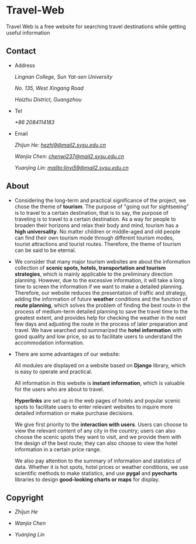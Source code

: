 # Travel-Web

Travel Web is a free website for searching travel destinations while getting useful information

## Contact

- Address

  *Lingnan College, Sun Yat-sen University*
  
  *No. 135, West Xingang Road*
  
  *Haizhu District, Guangzhou*
  
- Tel

  *+86 2084114183*
  
- Email
  
  *Zhijun He: [hezhj9@mail2.sysu.edu.cn](mailto:hezhj9@mail2.sysu.edu.cn)*
  
  *Wanjia Chen: [chenwj237@mail2.sysu.edu.cn](mailto:chenwj237@mail2.sysu.edu.cn)*
  
  *Yuanjing Lin: [mailto:linyj59@mail2.sysu.edu.cn](linyj59@mail2.sysu.edu.cn)*
  
  
## About

- Considering the long-term and practical significance of the project, we chose the theme of **tourism**. The purpose of "going out for sightseeing" is to travel to a certain destination, that is to say, the purpose of traveling is to travel to a certain destination. As a way for people to broaden their horizons and relax their body and mind, tourism has a **high universality**. No matter children or middle-aged and old people can find their own tourism mode through different tourism modes, tourist attractions and tourist routes. Therefore, the theme of tourism can be said to be eternal.
  
- We consider that many major tourism websites are about the information collection of **scenic spots, hotels, transportation and tourism strategies**, which is mainly applicable to the preliminary direction planning. However, due to the excessive information, it will take a long time to screen the information if we want to make a detailed planning. Therefore, our website reduces the presentation of traffic and strategy, adding the information of future **weather** conditions and the function of **route planning**, which solves the problem of finding the best route in the process of medium-term detailed planning to save the travel time to the greatest extent, and provides help for checking the weather in the next few days and adjusting the route in the process of later preparation and travel. We have searched and summarized the **hotel information** with good quality and low price, so as to facilitate users to understand the accommodation information.

- There are some advantages of our website:

  All modules are displayed on a website based on **Django** library, which is easy to operate and practical.

  All information in this website is **instant information**, which is valuable for the users who are about to travel.

  **Hyperlinks** are set up in the web pages of hotels and popular scenic spots to facilitate users to enter relevant websites to inquire more detailed information or make purchase decisions.

  We give first priority to the **interaction with users**. Users can choose to view the relevant content of any city in the country; users can also choose the scenic spots they want to visit, and we provide them with the design of the best route; they can also choose to view the hotel information in a certain price range.

  We also pay attention to the summary of information and statistics of data. Whether it is hot spots, hotel prices or weather conditions, we use scientific methods to make statistics, and use **pygal** and **pyecharts** libraries to design **good-looking charts or maps** for display.

## Copyright

- *Zhijun He*

- *Wanjia Chen*

- *Yuanjing Lin*

